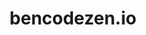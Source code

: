---
layout: single
title: bencodezen.io
creator: Ben Hong
creator_url: https://twitter.com/bencodezen
date_added: 2019-01-02
site_url: https://bencodezen.io
site_screenshots:
  - sites/ben-home.png
  - sites/ben-post.png
  - sites/ben-list.png
site_description: Great example of a personal blog made with a custom VuePress theme.
site_tags:
  - blog
---